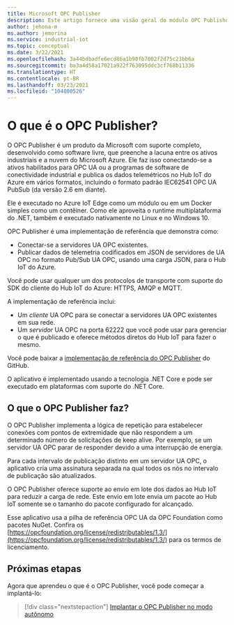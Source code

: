 ```yaml
---
title: Microsoft OPC Publisher
description: Este artigo fornece uma visão geral do módulo OPC Publisher do Edge.
author: jehona-m
ms.author: jemorina
ms.service: industrial-iot
ms.topic: conceptual
ms.date: 3/22/2021
ms.openlocfilehash: 3a44bdbadfe6ecd86a1b98fb7002f2d75c23bb6a
ms.sourcegitcommit: ba3a4d58a17021a922f763095ddc3cf768b11336
ms.translationtype: HT
ms.contentlocale: pt-BR
ms.lasthandoff: 03/23/2021
ms.locfileid: "104800526"
---
```

# <a name="what-is-the-opc-publisher"></a>O que é o OPC Publisher?

O OPC Publisher é um produto da Microsoft com suporte completo, desenvolvido como software livre, que preenche a lacuna entre os ativos industriais e a nuvem do Microsoft Azure. Ele faz isso conectando-se a ativos habilitados para OPC UA ou a programas de software de conectividade industrial e publica os dados telemétricos no Hub IoT do Azure em vários formatos, incluindo o formato padrão IEC62541 OPC UA PubSub (da versão 2.6 em diante).

Ele é executado no Azure IoT Edge como um módulo ou em um Docker simples como um contêiner. Como ele aproveita o runtime multiplataforma do .NET, também é executado nativamente no Linux e no Windows 10.

OPC Publisher é uma implementação de referência que demonstra como:

- Conectar-se a servidores UA OPC existentes.
- Publicar dados de telemetria codificados em JSON de servidores de UA OPC no formato Pub/Sub UA OPC, usando uma carga JSON, para o Hub IoT do Azure.

Você pode usar qualquer um dos protocolos de transporte com suporte do SDK do cliente do Hub IoT do Azure: HTTPS, AMQP e MQTT.

A implementação de referência inclui:

- Um *cliente* UA OPC para se conectar a servidores UA OPC existentes em sua rede.
- Um *servidor* UA OPC na porta 62222 que você pode usar para gerenciar o que é publicado e oferece métodos diretos do Hub IoT para fazer o mesmo.

Você pode baixar a [implementação de referência do OPC Publisher](https://github.com/Azure/iot-edge-opc-publisher) do GitHub.

O aplicativo é implementado usando a tecnologia .NET Core e pode ser executado em plataformas com suporte do .NET Core.

## <a name="what-does-the-opc-publisher-do"></a>O que o OPC Publisher faz?

O OPC Publisher implementa a lógica de repetição para estabelecer conexões com pontos de extremidade que não respondem a um determinado número de solicitações de keep alive. Por exemplo, se um servidor UA OPC parar de responder devido a uma interrupção de energia.

Para cada intervalo de publicação distinto em um servidor UA OPC, o aplicativo cria uma assinatura separada na qual todos os nós no intervalo de publicação são atualizados.

O OPC Publisher oferece suporte ao envio em lote dos dados ao Hub IoT para reduzir a carga de rede. Este envio em lote envia um pacote ao Hub IoT somente se o tamanho do pacote configurado for alcançado.

Esse aplicativo usa a pilha de referência OPC UA da OPC Foundation como pacotes NuGet. Confira os [https://opcfoundation.org/license/redistributables/1.3/](https://opcfoundation.org/license/redistributables/1.3/) para os termos de licenciamento.

## <a name="next-steps"></a>Próximas etapas
Agora que aprendeu o que é o OPC Publisher, você pode começar a implantá-lo:

> [!div class="nextstepaction"]
> [Implantar o OPC Publisher no modo autônomo](tutorial-publisher-deploy-opc-publisher-standalone.md)

